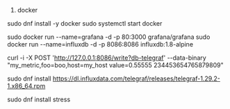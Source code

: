 1. docker

sudo dnf install -y docker
sudo systemctl start docker
 
sudo docker run --name=grafana -d -p 80:3000 grafana/grafana
sudo docker run --name=influxdb -d -p 8086:8086 influxdb:1.8-alpine

curl -i -X POST 'http://127.0.0.1:8086/write?db-telegraf' --data-binary "my_metric,foo=boo,host=my_host value=0.55555 234453654765879809"

sudo dnf install https://dl.influxdata.com/telegraf/releases/telegraf-1.29.2-1.x86_64.rpm

sudo dnf install stress
